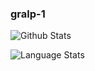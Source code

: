 ### gralp-1

![Github Stats](https://github-readme-stats.vercel.app/api?username=gralp-1&count_private=true&hide=stars&show_icons=true&theme=github_dark)


![Language Stats](https://github-readme-stats.vercel.app/api/top-langs/?username=gralp-1&theme=github_dark)
